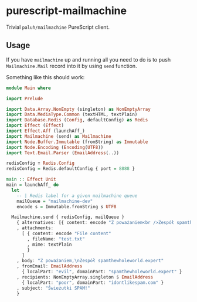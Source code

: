 # purescript-mailmachine

Trivial `paluh/mailmachine` PureScript client.

## Usage

If you have `mailmachine` up and running all you need to do is to push `Mailmachine.Mail` record into it by using `send` function.

Something like this should work:

```purescript
module Main where

import Prelude

import Data.Array.NonEmpty (singleton) as NonEmptyArray
import Data.MediaType.Common (textHTML, textPlain)
import Database.Redis (Config, defaultConfig) as Redis
import Effect (Effect)
import Effect.Aff (launchAff_)
import Mailmachine (send) as Mailmachine
import Node.Buffer.Immutable (fromString) as Immutable
import Node.Encoding (Encoding(UTF8))
import Text.Email.Parser (EmailAddress(..))

redisConfig ∷ Redis.Config
redisConfig = Redis.defaultConfig { port = 8888 }

main :: Effect Unit
main = launchAff_ do
  let
    -- | Redis label for a given mailmachine queue
    mailQueue = "mailmachine-dev"
    encode s = Immutable.fromString s UTF8

  Mailmachine.send { redisConfig, mailQueue }
    { alternatives: [{ content: encode "Z poważaniem<br />Zespół spamthewholeworld.expert", mime: textHTML }]
    , attachments:
      [ { content: encode "File content"
        , fileName: "test.txt"
        , mime: textPlain
        }
      ]
    , body: "Z poważaniem,\nZespół spamthewholeworld.expert"
    , fromEmail: EmailAddress
      { localPart: "evil", domainPart: "spamthewholeworld.expert" }
    , recipients: NonEmptyArray.singleton $ EmailAddress
      { localPart: "poor", domainPart: "idontlikespam.com" }
    , subject: "Świeżutki SPAM!"
    }
```
